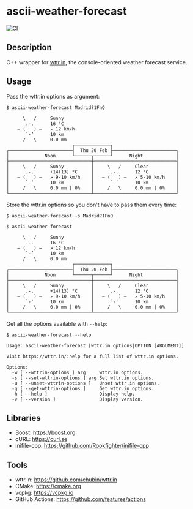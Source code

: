 # ascii-weather-forecast

[![CI](https://github.com/antonioborondo/ascii-weather-forecast/actions/workflows/ci.yml/badge.svg)](https://github.com/antonioborondo/ascii-weather-forecast/actions/workflows/ci.yml)

## Description

C++ wrapper for [wttr.in](https://wttr.in), the console-oriented weather forecast service.

## Usage

Pass the wttr.in options as argument:

```shell
$ ascii-weather-forecast Madrid?1FnQ

      \   /     Sunny
       .-.      16 °C
    ― (   ) ―   ↗ 12 km/h
       `-’      10 km
      /   \     0.0 mm
                        ┌─────────────┐
┌───────────────────────┤  Thu 20 Feb ├───────────────────────┐
│             Noon      └──────┬──────┘      Night            │
├──────────────────────────────┼──────────────────────────────┤
│     \   /     Sunny          │     \   /     Clear          │
│      .-.      +14(13) °C     │      .-.      12 °C          │
│   ― (   ) ―   ↗ 9-10 km/h    │   ― (   ) ―   ↗ 5-10 km/h    │
│      `-’      10 km          │      `-’      10 km          │
│     /   \     0.0 mm | 0%    │     /   \     0.0 mm | 0%    │
└──────────────────────────────┴──────────────────────────────┘
```

Store the wttr.in options so you don't have to pass them every time:

```shell
$ ascii-weather-forecast -s Madrid?1FnQ

$ ascii-weather-forecast

      \   /     Sunny
       .-.      16 °C
    ― (   ) ―   ↗ 12 km/h
       `-’      10 km
      /   \     0.0 mm
                        ┌─────────────┐
┌───────────────────────┤  Thu 20 Feb ├───────────────────────┐
│             Noon      └──────┬──────┘      Night            │
├──────────────────────────────┼──────────────────────────────┤
│     \   /     Sunny          │     \   /     Clear          │
│      .-.      +14(13) °C     │      .-.      12 °C          │
│   ― (   ) ―   ↗ 9-10 km/h    │   ― (   ) ―   ↗ 5-10 km/h    │
│      `-’      10 km          │      `-’      10 km          │
│     /   \     0.0 mm | 0%    │     /   \     0.0 mm | 0%    │
└──────────────────────────────┴──────────────────────────────┘
```

Get all the options available with `--help`:

```shell
$ ascii-weather-forecast --help

Usage: ascii-weather-forecast [wttr.in options|OPTION [ARGUMENT]]

Visit https://wttr.in/:help for a full list of wttr.in options.

Options:
  -w [ --wttrin-options ] arg     wttr.in options.
  -s [ --set-wttrin-options ] arg Set wttr.in options.
  -u [ --unset-wttrin-options ]   Unset wttr.in options.
  -g [ --get-wttrin-options ]     Get wttr.in options.
  -h [ --help ]                   Display help.
  -v [ --version ]                Display version.
```

## Libraries

- Boost: <https://boost.org>
- cURL: <https://curl.se>
- inifile-cpp: <https://github.com/Rookfighter/inifile-cpp>

## Tools

- wttr.in: <https://github.com/chubin/wttr.in>
- CMake: <https://cmake.org>
- vcpkg: <https://vcpkg.io>
- GitHub Actions: <https://github.com/features/actions>
